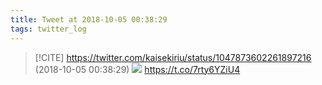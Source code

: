 ```yaml
---
title: Tweet at 2018-10-05 00:38:29
tags: twitter_log
---
```


> [!CITE] https://twitter.com/kaisekiriu/status/1047873602261897216 (2018-10-05 00:38:29)
> ![](https://twitter.com/kaisekiriu/status/1047873602261897216)
> https://t.co/7rty6YZiU4

